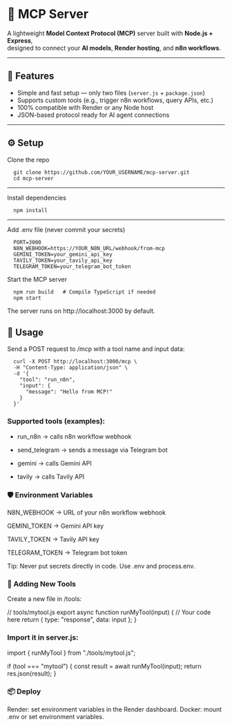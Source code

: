 # 🧠 MCP Server

A lightweight **Model Context Protocol (MCP)** server built with **Node.js + Express**,  
designed to connect your **AI models**, **Render hosting**, and **n8n workflows**.

---

## 🚀 Features

- Simple and fast setup — only two files (`server.js` + `package.json`)
- Supports custom tools (e.g., trigger n8n workflows, query APIs, etc.)
- 100% compatible with Render or any Node host
- JSON-based protocol ready for AI agent connections

---

## ⚙️ Setup

Clone the repo
```
  git clone https://github.com/YOUR_USERNAME/mcp-server.git
  cd mcp-server
```
---
Install dependencies
```
  npm install
```
---
Add .env file (never commit your secrets)
```
  PORT=3000
  N8N_WEBHOOK=https://YOUR_N8N_URL/webhook/from-mcp
  GEMINI_TOKEN=your_gemini_api_key
  TAVILY_TOKEN=your_tavily_api_key
  TELEGRAM_TOKEN=your_telegram_bot_token
```

Start the MCP server
```
  npm run build   # Compile TypeScript if needed
  npm start
```

The server runs on http://localhost:3000 by default.

## 🚀 Usage

Send a POST request to /mcp with a tool name and input data:
```
  curl -X POST http://localhost:3000/mcp \
  -H "Content-Type: application/json" \
  -d '{
    "tool": "run_n8n",
    "input": {
      "message": "Hello from MCP!"
    }
  }'

```
### Supported tools (examples):

  - run_n8n → calls n8n workflow webhook

  - send_telegram → sends a message via Telegram bot

  - gemini → calls Gemini API

  - tavily → calls Tavily API

### 🛡 Environment Variables

  N8N_WEBHOOK → URL of your n8n workflow webhook

  GEMINI_TOKEN → Gemini API key

  TAVILY_TOKEN → Tavily API key

  TELEGRAM_TOKEN → Telegram bot token

Tip: Never put secrets directly in code. Use .env and process.env.

### 🧩 Adding New Tools

Create a new file in /tools:

// tools/mytool.js
export async function runMyTool(input) {
  // Your code here
  return { type: "response", data: input };
}


### Import it in server.js:

  import { runMyTool } from "./tools/mytool.js";

  if (tool === "mytool") {
    const result = await runMyTool(input);
    return res.json(result);
  }

### 📦 Deploy

 Render: set environment variables in the Render dashboard.
 Docker: mount .env or set environment variables.
